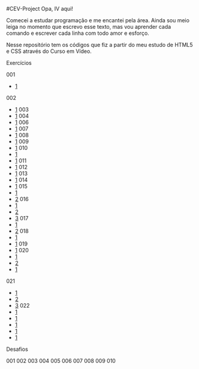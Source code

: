 #CEV-Project
Opa, IV aqui!

Comecei a estudar programação e me encantei pela área. Ainda sou meio leiga no momento que escrevo esse texto, mas vou aprender cada comando e escrever cada linha com todo amor e esforço.

Nesse repositório tem os códigos que fiz a partir do meu estudo de HTML5 e CSS através do Curso em Vídeo.

Exercícios<br>

001
- <a href= "https://ivcodingstuff.github.io/Projeto-do-Curso-em-V-deo-HTML5-e-CSS3-/estudos/html-css/exercicios/modulo-1/ex001/index.html">1</a>

002
- <a href= "https://ivcodingstuff.github.io/Projeto-do-Curso-em-V-deo-HTML5-e-CSS3-/estudos/html-css/exercicios/modulo-1/ex002/index.html">1</a>
003
- <a href= "https://ivcodingstuff.github.io/Projeto-do-Curso-em-V-deo-HTML5-e-CSS3-/estudos/html-css/exercicios/modulo-1/ex003/index.html">1</a>
004
- <a href= "https://ivcodingstuff.github.io/Projeto-do-Curso-em-V-deo-HTML5-e-CSS3-/estudos/html-css/exercicios/modulo-1/ex004/index.html">1</a>
006
- <a href= "https://ivcodingstuff.github.io/Projeto-do-Curso-em-V-deo-HTML5-e-CSS3-/estudos/html-css/exercicios/modulo-1/ex006/index.html">1</a>
007
- <a href= "https://ivcodingstuff.github.io/Projeto-do-Curso-em-V-deo-HTML5-e-CSS3-/estudos/html-css/exercicios/modulo-1/ex007/index.html">1</a>
008
- <a href= "https://ivcodingstuff.github.io/Projeto-do-Curso-em-V-deo-HTML5-e-CSS3-/estudos/html-css/exercicios/modulo-1/ex008/index.html">1</a>
009
- <a href= "https://ivcodingstuff.github.io/Projeto-do-Curso-em-V-deo-HTML5-e-CSS3-/estudos/html-css/exercicios/modulo-1/ex009/index.html">1</a>
010
- <a href= "https://ivcodingstuff.github.io/Projeto-do-Curso-em-V-deo-HTML5-e-CSS3-/estudos/html-css/exercicios/modulo-1/ex010/index.html">1</a>
- <a href= "https://ivcodingstuff.github.io/Projeto-do-Curso-em-V-deo-HTML5-e-CSS3-/estudos/html-css/exercicios/modulo-1/ex001/segundaPagina.html">1</a>
011
- <a href= "https://ivcodingstuff.github.io/Projeto-do-Curso-em-V-deo-HTML5-e-CSS3-/estudos/html-css/exercicios/modulo-1/ex011/index.html">1</a>
012
- <a href= "https://ivcodingstuff.github.io/Projeto-do-Curso-em-V-deo-HTML5-e-CSS3-/estudos/html-css/exercicios/modulo-1/ex012/index.html">1</a>
013
- <a href= "https://ivcodingstuff.github.io/Projeto-do-Curso-em-V-deo-HTML5-e-CSS3-/estudos/html-css/exercicios/modulo-1/ex013/index.html">1</a>
014
- <a href= "https://ivcodingstuff.github.io/Projeto-do-Curso-em-V-deo-HTML5-e-CSS3-/estudos/html-css/exercicios/modulo-1/ex014/index.html">1</a>
015
- <a href= "https://ivcodingstuff.github.io/Projeto-do-Curso-em-V-deo-HTML5-e-CSS3-/estudos/html-css/exercicios/modulo-1/ex0015/index.html">1</a>
- <a href= "https://ivcodingstuff.github.io/Projeto-do-Curso-em-V-deo-HTML5-e-CSS3-/estudos/html-css/exercicios/modulo-1/ex0015/pagina2.html">2</a>
016
- <a href= "https://ivcodingstuff.github.io/Projeto-do-Curso-em-V-deo-HTML5-e-CSS3-/estudos/html-css/exercicios/modulo-1/ex001/cores.html">1</a>
- <a href= "https://ivcodingstuff.github.io/Projeto-do-Curso-em-V-deo-HTML5-e-CSS3-/estudos/html-css/exercicios/modulo-1/ex001/cores2.html">2</a>
- <a href= "https://ivcodingstuff.github.io/Projeto-do-Curso-em-V-deo-HTML5-e-CSS3-/estudos/html-css/exercicios/modulo-1/ex001/cores3.html">3</a>
017
- <a href= "https://ivcodingstuff.github.io/Projeto-do-Curso-em-V-deo-HTML5-e-CSS3-/estudos/html-css/exercicios/modulo-1/ex001/fontes01.html">1</a>
- <a href= "https://ivcodingstuff.github.io/Projeto-do-Curso-em-V-deo-HTML5-e-CSS3-/estudos/html-css/exercicios/modulo-1/ex001/fontes02.html">2</a>
018
- <a href= "https://ivcodingstuff.github.io/Projeto-do-Curso-em-V-deo-HTML5-e-CSS3-/estudos/html-css/exercicios/modulo-1/ex001/fontes01.html">1</a>
- <a href= "https://ivcodingstuff.github.io/Projeto-do-Curso-em-V-deo-HTML5-e-CSS3-/estudos/html-css/exercicios/modulo-1/ex001/fontes02.html">1</a>
019
- <a href= "https://ivcodingstuff.github.io/Projeto-do-Curso-em-V-deo-HTML5-e-CSS3-/estudos/html-css/exercicios/modulo-1/ex001/index.html">1</a>
020
- <a href= "https://ivcodingstuff.github.io/Projeto-do-Curso-em-V-deo-HTML5-e-CSS3-/estudos/html-css/exercicios/modulo-1/ex001/index.html">1</a>
- <a href= "https://ivcodingstuff.github.io/Projeto-do-Curso-em-V-deo-HTML5-e-CSS3-/estudos/html-css/exercicios/modulo-1/ex001/hover.html">2</a>
- <a href= "https://ivcodingstuff.github.io/Projeto-do-Curso-em-V-deo-HTML5-e-CSS3-/estudos/html-css/exercicios/modulo-1/ex001/links.html">1</a>

021
- <a href= "https://ivcodingstuff.github.io/Projeto-do-Curso-em-V-deo-HTML5-e-CSS3-/estudos/html-css/exercicios/modulo-1/ex001/caixas01.html">1</a>
- <a href= "https://ivcodingstuff.github.io/Projeto-do-Curso-em-V-deo-HTML5-e-CSS3-/estudos/html-css/exercicios/modulo-1/ex001/caixas02.html">2</a>
- <a href= "https://ivcodingstuff.github.io/Projeto-do-Curso-em-V-deo-HTML5-e-CSS3-/estudos/html-css/exercicios/modulo-1/ex001/caixas03.html">3</a>
022
- <a href= "https://ivcodingstuff.github.io/Projeto-do-Curso-em-V-deo-HTML5-e-CSS3-/estudos/html-css/exercicios/modulo-1/ex001/html/fundo001.html">1</a>
- <a href= "https://ivcodingstuff.github.io/Projeto-do-Curso-em-V-deo-HTML5-e-CSS3-/estudos/html-css/exercicios/modulo-1/ex001/html/fundo002.html">1</a>
- <a href= "https://ivcodingstuff.github.io/Projeto-do-Curso-em-V-deo-HTML5-e-CSS3-/estudos/html-css/exercicios/modulo-1/ex001/html/fundo003.html">1</a>
- <a href= "https://ivcodingstuff.github.io/Projeto-do-Curso-em-V-deo-HTML5-e-CSS3-/estudos/html-css/exercicios/modulo-1/ex001/html/fundo004.html">1</a>
- <a href= "https://ivcodingstuff.github.io/Projeto-do-Curso-em-V-deo-HTML5-e-CSS3-/estudos/html-css/exercicios/modulo-1/ex001/html/fundo005.html">1</a>

Desafios

001
002
003
004
005
006
007
008
009
010